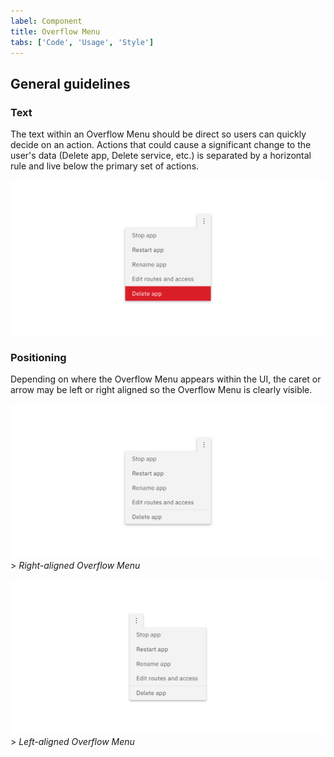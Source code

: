 ```yaml
---
label: Component
title: Overflow Menu
tabs: ['Code', 'Usage', 'Style']
---
```


## General guidelines

### Text

The text within an Overflow Menu should be direct so users can quickly decide on an action. Actions that could cause a significant change to the user's data (Delete app, Delete service, etc.) is separated by a horizontal rule and live below the primary set of actions.

![Overflow menu example](images/overflow-menu-usage-1.png)

### Positioning

Depending on where the Overflow Menu appears within the UI, the caret or arrow may be left or right aligned so the Overflow Menu is clearly visible.

![Right aligned overflow menu](images/overflow-menu-usage-2.png) > _Right-aligned Overflow Menu_

![Left aligned overflow menu](images/overflow-menu-usage-3.png) > _Left-aligned Overflow Menu_
